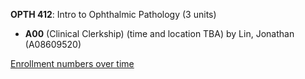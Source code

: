 **OPTH 412**: Intro to Ophthalmic Pathology (3 units)

- **A00** (Clinical Clerkship) (time and location TBA) by Lin, Jonathan (A08609520)

[Enrollment numbers over time](./OPTH412.tsv)
